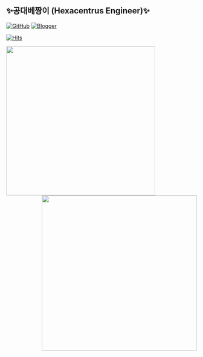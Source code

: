 ## ✨공대베짱이 (Hexacentrus Engineer)✨

[![GitHub](https://img.shields.io/badge/GitHub-181717?style=flat&logo=github&logoColor=white)](https://github.com/dejavuhyo) [![Blogger](https://img.shields.io/badge/Blogger-FF5722?style=flat&logo=blogger&logoColor=white)](https://dejavuhyo.github.io)

[![Hits](https://hits.seeyoufarm.com/api/count/incr/badge.svg?url=https%3A%2F%2Fwww.github.com%2Fdejavuhyo&count_bg=%2379C83D&title_bg=%23555555&icon=github.svg&icon_color=%23E7E7E7&title=GitHub%20Hits&edge_flat=false)](https://github.com/dejavuhyo)
  
<div align=center>
  <a href="https://github.com/anuraghazra/github-readme-stats" title="GitHub Readme Stats">
    <img align="left" width=394 src="https://github-readme-stats-git-masterrstaa-rickstaa.vercel.app/api?username=dejavuhyo&show_icons=true&theme=dracula" />
  </a>
  <a href="https://git.io/streak-stats" title="GitHub Streak">
    <img align="right" width=410 src="https://github-readme-streak-stats.herokuapp.com?user=dejavuhyo&theme=dracula" />
  </a>
</div>

<!--
**dejavuhyo/dejavuhyo** is a ✨ _special_ ✨ repository because its `README.md` (this file) appears on your GitHub profile.

Here are some ideas to get you started:

- 🔭 I’m currently working on ...
- 🌱 I’m currently learning ...
- 👯 I’m looking to collaborate on ...
- 🤔 I’m looking for help with ...
- 💬 Ask me about ...
- 📫 How to reach me: ...
- 😄 Pronouns: ...
- ⚡ Fun fact: ...
-->
